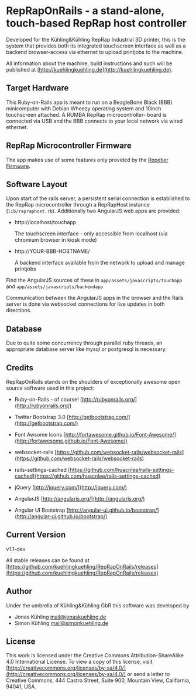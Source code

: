 # RepRapOnRails - a stand-alone, touch-based RepRap host controller

Developed for the Kühling&Kühling RepRap Industrial 3D printer, this is the
system that provides both its integrated touchscreen interface as well as a backend
browser-access via ethernet to upload printjobs to the machine.

All information about the machine, build instructions and such will be published at
[http://kuehlingkuehling.de](http://kuehlingkuehling.de).

## Target Hardware

This Ruby-on-Rails app is meant to run on a BeagleBone Black (BBB) minicomputer with Debian
Wheezy operating system and 10inch touchscreen attached. A RUMBA RepRap microcontroller-
board is connected via USB and the BBB connects to your local network via wired ethernet.

## RepRap Microcontroller Firmware

The app makes use of some features only provided by the [Repetier Firmware](https://github.com/repetier/Repetier-Firmware).

## Software Layout

Upon start of the rails server, a persistent serial connection is established to the RepRap
microcontroller through a RepRapHost instance (`lib/repraphost.rb`).
Additionally two AngularJS web apps are provided:

* http://localhost/touchapp

  The touchscreen interface  - only accessible from localhost (via chromium browser in
kiosk mode)

* http://YOUR-BBB-HOSTNAME/

  A backend interface available from the network to upload and manage printjobs

Find the AngularJS sources of these in `app/assets/javascripts/touchapp` and `app/assets/javascripts/backendapp`

Communication between the AngularJS apps in the browser and the Rails server is done via websocket connections for live updates in both directions.

## Database

Due to quite some concurrency through parallel ruby threads, an appropriate database server like mysql or postgresql is necessary.

## Credits

RepRapOnRails stands on the shoulders of exceptionally awesome open source software used in this project:

* Ruby-on-Rails - of course!
  [http://rubyonrails.org/](http://rubyonrails.org/)

* Twitter Bootstrap 3.0 
  [http://getbootstrap.com/](http://getbootstrap.com/)

* Font Awsome Icons
  [http://fortawesome.github.io/Font-Awesome/](http://fortawesome.github.io/Font-Awesome/)

* websocket-rails
  [https://github.com/websocket-rails/websocket-rails](https://github.com/websocket-rails/websocket-rails)

* rails-settings-cached
  [https://github.com/huacnlee/rails-settings-cached](https://github.com/huacnlee/rails-settings-cached)

* jQuery
  [http://jquery.com/](http://jquery.com/)

* AngularJS
  [http://angularjs.org/](http://angularjs.org/)

* Angular UI Bootstrap
  [http://angular-ui.github.io/bootstrap/](http://angular-ui.github.io/bootstrap/)

## Current Version

v1.1-dev

All stable releases can be found at [https://github.com/kuehlingkuehling/RepRapOnRails/releases](https://github.com/kuehlingkuehling/RepRapOnRails/releases)

## Author

Under the umbrella of Kühling&Kühling GbR this software was developed by

* Jonas Kühling <mail@jonaskuehling.de>
* Simon Kühling <mail@simonkuehling.de>

## License

This work is licensed under the Creative Commons
Attribution-ShareAlike 4.0 International License. 
To view a copy of this license, visit 
[http://creativecommons.org/licenses/by-sa/4.0/](http://creativecommons.org/licenses/by-sa/4.0/) or 
send a letter to Creative Commons, 444 Castro Street,
Suite 900, Mountain View, California, 94041, USA.